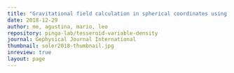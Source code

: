 ```yaml
---
title: "Gravitational field calculation in spherical coordinates using variable densities in depth"
date: 2018-12-29
author: me, agustina, mario, leo
repository: pinga-lab/tesseroid-variable-density
journal: Gephysical Journal International
thumbnail: soler2018-thumbnail.jpg
inreview: true
layout: page
---
```

